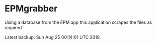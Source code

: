 # EPMgrabber
Using a database from the EPM app this application scrapes the files as required


Latest backup: Sun Aug 25 00:14:01 UTC 2019
